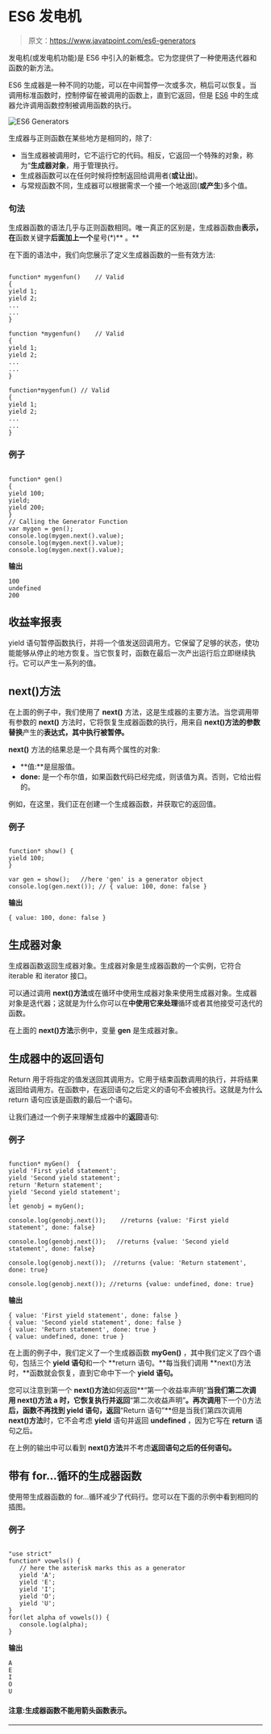 # ES6 发电机

> 原文：<https://www.javatpoint.com/es6-generators>

发电机(或发电机功能)是 ES6 中引入的新概念。它为您提供了一种使用迭代器和函数的新方法。

ES6 生成器是一种不同的功能，可以在中间暂停一次或多次，稍后可以恢复。当调用标准函数时，控制停留在被调用的函数上，直到它返回，但是 [ES6](https://www.javatpoint.com/es6) 中的生成器允许调用函数控制被调用函数的执行。

![ES6 Generators](img/0cffb438f2770947d8975ffa19afb507.png)

生成器与正则函数在某些地方是相同的，除了:

*   当生成器被调用时，它不运行它的代码。相反，它返回一个特殊的对象，称为“**生成器对象**，用于管理执行。
*   生成器函数可以在任何时候将控制返回给调用者(**或让出**)。
*   与常规函数不同，生成器可以根据需求一个接一个地返回(**或产生**)多个值。

### 句法

生成器函数的语法几乎与正则函数相同。唯一真正的区别是，生成器函数由**表示，在**函数关键字**后面加上一个**星号(*)** 。**

在下面的语法中，我们向您展示了定义生成器函数的一些有效方法:

```

function* mygenfun()	// Valid
{
yield 1;
yield 2;
...
...
}

function *mygenfun()	// Valid
{
yield 1;
yield 2;
...
...
}

function*mygenfun()	// Valid
{
yield 1;
yield 2;
...
...
}

```

### 例子

```

function* gen()
{
yield 100;
yield;
yield 200;
}
// Calling the Generator Function
var mygen = gen();
console.log(mygen.next().value);
console.log(mygen.next().value);
console.log(mygen.next().value);

```

**输出**

```
100
undefined
200

```

## 收益率报表

yield 语句暂停函数执行，并将一个值发送回调用方。它保留了足够的状态，使功能能够从停止的地方恢复。当它恢复时，函数在最后一次产出运行后立即继续执行。它可以产生一系列的值。

## next()方法

在上面的例子中，我们使用了 **next()** 方法，这是生成器的主要方法。当您调用带有参数的 **next()** 方法时，它将恢复生成器函数的执行，用来自 **next()方法的参数替换**产生的**表达式，其中执行被暂停。**

**next()** 方法的结果总是一个具有两个属性的对象:

*   **值:**是屈服值。
*   **done:** 是一个布尔值，如果函数代码已经完成，则该值为真。否则，它给出假的。

例如，在这里，我们正在创建一个生成器函数，并获取它的返回值。

### 例子

```

function* show() {
yield 100;
}

var gen = show();	//here 'gen' is a generator object
console.log(gen.next()); // { value: 100, done: false }

```

**输出**

```
{ value: 100, done: false }

```

## 生成器对象

生成器函数返回生成器对象。生成器对象是生成器函数的一个实例，它符合 iterable 和 iterator 接口。

可以通过调用 **next()方法**或在循环中使用生成器对象来使用生成器对象。生成器对象是迭代器；这就是为什么你可以在**中使用它来处理**循环或者其他接受可迭代的函数。

在上面的 **next()方法**示例中，变量 **gen** 是生成器对象。

## 生成器中的返回语句

Return 用于将指定的值发送回其调用方。它用于结束函数调用的执行，并将结果返回给调用方。在函数中，在返回语句之后定义的语句不会被执行。这就是为什么 return 语句应该是函数的最后一个语句。

让我们通过一个例子来理解生成器中的**返回**语句:

### 例子

```

function* myGen()  {
yield 'First yield statement';
yield 'Second yield statement';
return 'Return statement';
yield 'Second yield statement';
}
let genobj = myGen();

console.log(genobj.next());    //returns {value: 'First yield statement', done: false}

console.log(genobj.next());   //returns {value: 'Second yield statement', done: false}

console.log(genobj.next());  //returns {value: 'Return statement', done: true}

console.log(genobj.next());	//returns {value: undefined, done: true}

```

**输出**

```
{ value: 'First yield statement', done: false }
{ value: 'Second yield statement', done: false }
{ value: 'Return statement', done: true }
{ value: undefined, done: true }

```

在上面的例子中，我们定义了一个生成器函数 **myGen()** ，其中我们定义了四个语句，包括三个 **yield 语句**和一个 **return 语句。**每当我们调用 **next()方法时，**函数就会恢复，直到它命中下一个 **yield 语句。**

您可以注意到第一个 **next()方法**如何返回**“第一个收益率声明”**当我们第二次调用 **next()方法 a** 时，它恢复执行并返回**“第二次收益声明”**。再次调用**下一个()方法**后，函数不再找到 **yield** 语句，返回**“Return 语句”**但是当我们第四次调用 **next()方法**时，它不会考虑 **yield** 语句并返回 **undefined** ，因为它写在 **return** 语句之后。

在上例的输出中可以看到 **next()方法**并不考虑**返回语句之后的任何语句。**

## 带有 for…循环的生成器函数

使用带生成器函数的 for…循环减少了代码行。您可以在下面的示例中看到相同的插图。

### 例子

```

"use strict" 
function* vowels() { 
   // here the asterisk marks this as a generator 
   yield 'A'; 
   yield 'E'; 
   yield 'I'; 
   yield 'O'; 
   yield 'U'; 
} 
for(let alpha of vowels()) { 
   console.log(alpha); 
}

```

**输出**

```
A
E
I
O
U

```

#### 注意:生成器函数不能用箭头函数表示。

* * *